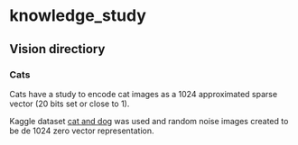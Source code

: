 # knowledge_study

## Vision directiory

### Cats

Cats have a study to encode cat images as a 1024 approximated sparse vector (20 bits set or close to 1). 

Kaggle dataset [cat
and dog](https://www.kaggle.com/tongpython/cat-and-dog) was used and random noise images created to be de 1024 zero vector representation.
